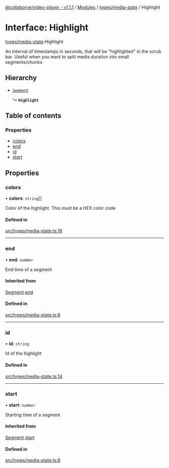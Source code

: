 [@collaborne/video-player - v1.1.1](/docs/../README.md) / [Modules](/docs/modules.md) / [types/media-state](/docs/modules/types_media_state.md) / Highlight

# Interface: Highlight

[types/media-state](/docs/modules/types_media_state.md).Highlight

An interval of timestamps in seconds, that will be "highlighted" in the scrub bar. Useful when you want to split media duration into small segments/chunks

## Hierarchy

- [`Segment`](/docs/interfaces/types_media_state.Segment.md)

  ↳ **`Highlight`**

## Table of contents

### Properties

- [colors](/docs/interfaces/types_media_state.Highlight.md#colors)
- [end](/docs/interfaces/types_media_state.Highlight.md#end)
- [id](/docs/interfaces/types_media_state.Highlight.md#id)
- [start](/docs/interfaces/types_media_state.Highlight.md#start)

## Properties

### colors

• **colors**: `string`[]

Color of the highlight. This must be a HEX color code

#### Defined in

[src/types/media-state.ts:16](https://github.com/Collaborne/video-player/blob/0cbe36f/src/types/media-state.ts#L16)

___

### end

• **end**: `number`

End time of a segment

#### Inherited from

[Segment](/docs/interfaces/types_media_state.Segment.md).[end](/docs/interfaces/types_media_state.Segment.md#end)

#### Defined in

[src/types/media-state.ts:8](https://github.com/Collaborne/video-player/blob/0cbe36f/src/types/media-state.ts#L8)

___

### id

• **id**: `string`

Id of the highlight

#### Defined in

[src/types/media-state.ts:14](https://github.com/Collaborne/video-player/blob/0cbe36f/src/types/media-state.ts#L14)

___

### start

• **start**: `number`

Starting time of a segment

#### Inherited from

[Segment](/docs/interfaces/types_media_state.Segment.md).[start](/docs/interfaces/types_media_state.Segment.md#start)

#### Defined in

[src/types/media-state.ts:6](https://github.com/Collaborne/video-player/blob/0cbe36f/src/types/media-state.ts#L6)
